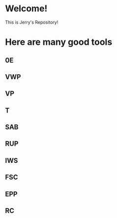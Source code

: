 # Welcome!
This is Jerry's Repository!
# Here are many good tools
## 0E
## VWP
## VP
## T
## SAB
## RUP
## IWS
## FSC
## EPP
## RC
